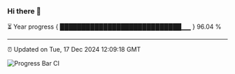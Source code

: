 ### Hi there 👋

⏳ Year progress { ████████████████████████████▁▁ } 96.04 %

---

⏰ Updated on Tue, 17 Dec 2024 12:09:18 GMT

![Progress Bar CI](https://github.com/liununu/liununu/workflows/Progress%20Bar%20CI/badge.svg)
